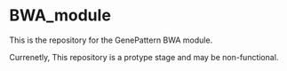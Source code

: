 # BWA_module
This is the repository for the GenePattern BWA module. 

Currenetly, This repository is a protype stage and may be non-functional.
